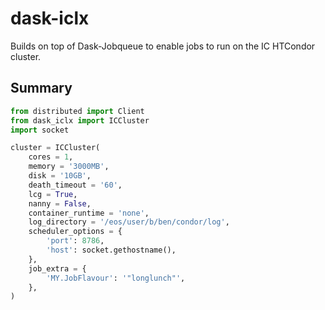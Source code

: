 # dask-iclx

Builds on top of Dask-Jobqueue to enable jobs to run on the IC HTCondor cluster.

## Summary

```python
from distributed import Client
from dask_iclx import ICCluster
import socket

cluster = ICCluster(
    cores = 1,
    memory = '3000MB',
    disk = '10GB',
    death_timeout = '60',
    lcg = True,
    nanny = False,
    container_runtime = 'none',
    log_directory = '/eos/user/b/ben/condor/log',
    scheduler_options = {
        'port': 8786,
        'host': socket.gethostname(),
    },
    job_extra = {
        'MY.JobFlavour': '"longlunch"',
    },
)
```

<!-- ## CERN extras

There are a few changes in the wrapper to address some of the particular features of the CERN
HTCondor cluster, but there are also a few changes to detail here. -->

<!-- ### Options

`lcg`: If set to `True` this will validate and use the LCG python environment per the managed [LCG](https://lcgdocs.web.cern.ch/lcgdocs/lcgreleases/introduction/)
releases. It will send the environment of the submitting scheduler to the batch worker node. DASK
normally requires that both the scheduler and the worker is the same python versions and libraries.
At CERN this would mean that you should, assuming say the default of `EL9` worker nodes, that
the scheduler is run on something like`lxplus.cern.ch`also running EL9`.
An example use would be to do the following before running dask:
```bash
$ . /cvmfs/sft.cern.ch/lcg/views/LCG_107/x86_64-el9-gcc14-opt/setup.sh
```

`container_runtime`: Can be set to `"singularity"` or `docker` or `"none"`. If a runtime is needed
for the worker, this selects which will be used for the `HTCondor` job the worker runs. In principle
it should not be necessary when using `lcg` and should therefore be set to `"none"`. Default though
is `"singularity"`.

`worker_image`: The image that will be used if `container_runtime` is defined to use one. The default
is defined in `jobqueue-cern.yaml`.

`batch_name`: Optionally set a string that will identify the jobs in `HTCondor`. The default is
`"dask-worker"` -->
